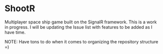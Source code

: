 ShootR
======

Multiplayer space ship game built on the SignalR framework.  This is a work in progress.  I will be updating the Issue list with features to be added as I have time.

NOTE:  Have tons to do when it comes to organizing the repository structure =)